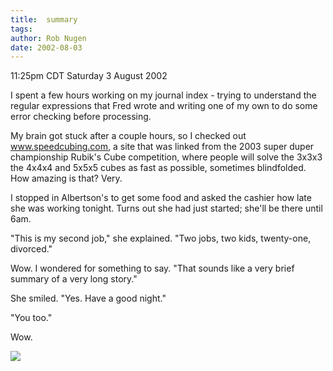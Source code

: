 ```yaml
---
title:  summary
tags: 
author: Rob Nugen
date: 2002-08-03
---
```


<p class=date>11:25pm CDT Saturday 3 August 2002</p>

<p>I spent a few hours working on my journal index - trying to
understand the regular expressions that Fred wrote and writing one of
my own to do some error checking before processing.</p>

<p>My brain got stuck after a couple hours, so I checked out <a
href="http://www.speedcubing.com">www.speedcubing.com</a>, a site that
was linked from the 2003 super duper championship Rubik's Cube
competition, where people will solve the 3x3x3 the 4x4x4 and 5x5x5
cubes as fast as possible, sometimes blindfolded.  How amazing is
that?  Very.</p>

<p>I stopped in Albertson's to get some food and asked the cashier how
late she was working tonight.  Turns out she had just started; she'll
be there until 6am.</p>

<p>"This is my second job," she explained.  "Two jobs, two kids,
twenty-one, divorced."</p>

<p>Wow.  I wondered for something to say.  "That sounds like a very
brief summary of a very long story."</p>

<p>She smiled.  "Yes.  Have a good night."</p>

<p>"You too."</p>

<p>Wow.</p>

<p><img src="/images/rob/wL-ROB.gif"/></p>
